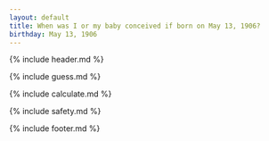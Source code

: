 ```yaml
---
layout: default
title: When was I or my baby conceived if born on May 13, 1906?
birthday: May 13, 1906
---
```


{% include header.md %}

{% include guess.md %}

{% include calculate.md %}

{% include safety.md %}

{% include footer.md %}



